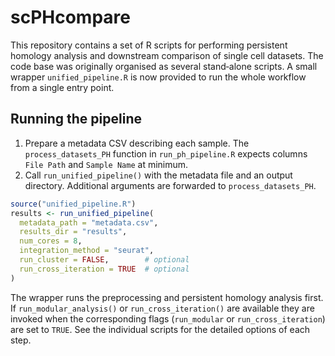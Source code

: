 # scPHcompare

This repository contains a set of R scripts for performing persistent homology
analysis and downstream comparison of single cell datasets.  The code base was
originally organised as several stand‐alone scripts.  A small wrapper
`unified_pipeline.R` is now provided to run the whole workflow from a single
entry point.

## Running the pipeline

1. Prepare a metadata CSV describing each sample.  The
   `process_datasets_PH` function in `run_ph_pipeline.R` expects columns
   `File Path` and `Sample Name` at minimum.
2. Call `run_unified_pipeline()` with the metadata file and an output
   directory.  Additional arguments are forwarded to `process_datasets_PH`.

```r
source("unified_pipeline.R")
results <- run_unified_pipeline(
  metadata_path = "metadata.csv",
  results_dir = "results",
  num_cores = 8,
  integration_method = "seurat",
  run_cluster = FALSE,        # optional
  run_cross_iteration = TRUE  # optional
)
```

The wrapper runs the preprocessing and persistent homology analysis first.  If
`run_modular_analysis()` or `run_cross_iteration()` are available they are
invoked when the corresponding flags (`run_modular` or `run_cross_iteration`)
are set to `TRUE`.  See the individual scripts for the detailed options of each
step.

